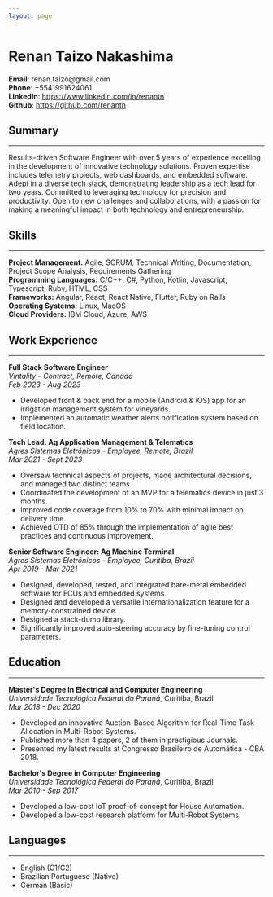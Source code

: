 ```yaml
---
layout: page
---
```

# Renan Taizo Nakashima

<div style="display: flex; flex-direction: column">
  <span><strong>Email</strong>: renan.taizo@gmail.com</span>
  <span><strong>Phone</strong>: +5541991624061</span>
  <span><strong>LinkedIn</strong>: <a href="https://www.linkedin.com/in/renantn">https://www.linkedin.com/in/renantn</a></span>
  <span><strong>Github</strong>: <a href="https://github.com/renantn">https://github.com/renantn</a></span>
</div>

## Summary
---
Results-driven Software Engineer with over 5 years of experience excelling in the development of innovative technology solutions. Proven expertise includes telemetry projects, web dashboards, and embedded software. Adept in a diverse tech stack, demonstrating leadership as a tech lead for two years. Committed to leveraging technology for precision and productivity. Open to new challenges and collaborations, with a passion for making a meaningful impact in both technology and entrepreneurship.


## Skills
---

**Project Management:** Agile, SCRUM, Technical Writing, Documentation, Project Scope Analysis, Requirements Gathering<br/>
**Programming Languages:** C/C++, C#, Python, Kotlin, Javascript, Typescript, Ruby, HTML, CSS<br/>
**Frameworks:** Angular, React, React Native, Flutter, Ruby on Rails<br/>
**Operating Systems:** Linux, MacOS <br/>
**Cloud Providers:** IBM Cloud, Azure, AWS

## Work Experience
---

**Full Stack Software Engineer**<br/>
*Vintality - Contract, Remote, Canada*<br/>
*Feb 2023 - Aug 2023*
  - Developed front & back end for a mobile (Android & iOS) app for an irrigation management system for vineyards.
  - Implemented an automatic weather alerts notification system based on field location.

**Tech Lead: Ag Application Management & Telematics**<br/>
*Agres Sistemas Eletrônicos - Employee, Remote, Brazil*<br/>
*Mar 2021 - Sept 2023*
  - Oversaw technical aspects of projects, made architectural decisions, and managed two distinct teams.
  - Coordinated the development of an MVP for a telematics device in just 3 months.
  - Improved code coverage from 10% to 70% with minimal impact on delivery time.
  - Achieved OTD of 85% through the implementation of agile best practices and continuous improvement.

**Senior Software Engineer: Ag Machine Terminal**<br/>
*Agres Sistemas Eletrônicos - Employee, Curitiba, Brazil*<br/>
*Apr 2019 - Mar 2021*

- Designed, developed, tested, and integrated bare-metal embedded software for ECUs and embedded systems.
- Designed and developed a versatile internationalization feature for a memory-constrained device.
- Designed a stack-dump library.
- Significantly improved auto-steering accuracy by fine-tuning control parameters.

## Education
---

**Master's Degree in Electrical and Computer Engineering**<br/>
*Universidade Tecnológica Federal do Paraná*, Curitiba, Brazil<br/>
*Mar 2018 - Dec 2020*

- Developed an innovative Auction-Based Algorithm for Real-Time Task Allocation in Multi-Robot Systems.
- Published more than 4 papers, 2 of them in prestigious Journals.
- Presented my latest results at Congresso Brasileiro de Automática - CBA 2018.

**Bachelor's Degree in Computer Engineering**<br/>
*Universidade Tecnológica Federal do Paraná*, Curitiba, Brazil<br/>
*Mar 2010 - Sep 2017*

- Developed a low-cost IoT proof-of-concept for House Automation.
- Developed a low-cost research platform for Multi-Robot Systems.


## Languages
---
- English (C1/C2)
- Brazilian Portuguese (Native)
- German (Basic)